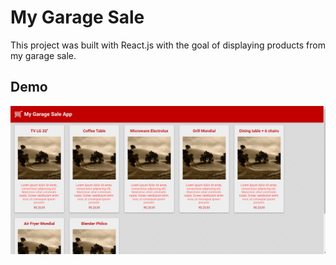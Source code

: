 # My Garage Sale
This project was built with React.js with the goal of displaying products from my garage sale.

## Demo
![My Garage Sale Demo](demo/demo.gif)
